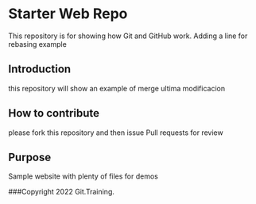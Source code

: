 # Starter Web Repo

This repository is for showing how Git and GitHub work. Adding
a line for rebasing example

## Introduction
this repository will show an example of merge
ultima modificacion

## How to contribute
please fork this repository and then issue Pull requests for review


## Purpose

Sample website with plenty of files for demos

###Copyright
2022 Git.Training.
